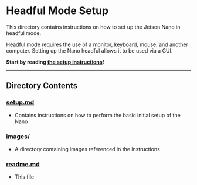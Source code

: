 # Headful Mode Setup

This directory contains instructions on how to set up the Jetson Nano in headful mode.

Headful mode requires the use of a monitor, keyboard, mouse, and another computer. 
Setting up the Nano headful allows it to be used via a GUI.

**Start by reading [the setup instructions](https://github.com/ddiLab/SageEdu/blob/main/setup/headful/setup.md)!**

---

## Directory Contents

### [setup.md](https://github.com/ddiLab/SageEdu/blob/main/setup/headful/setup.md)
* Contains instructions on how to perform the basic initial setup of the Nano

### [images/](https://github.com/ddiLab/SageEdu/tree/main/setup/headful/images)
* A directory containing images referenced in the instructions

### [readme.md](https://github.com/ddiLab/SageEdu/blob/main/setup/headful/readme.md)
* This file
